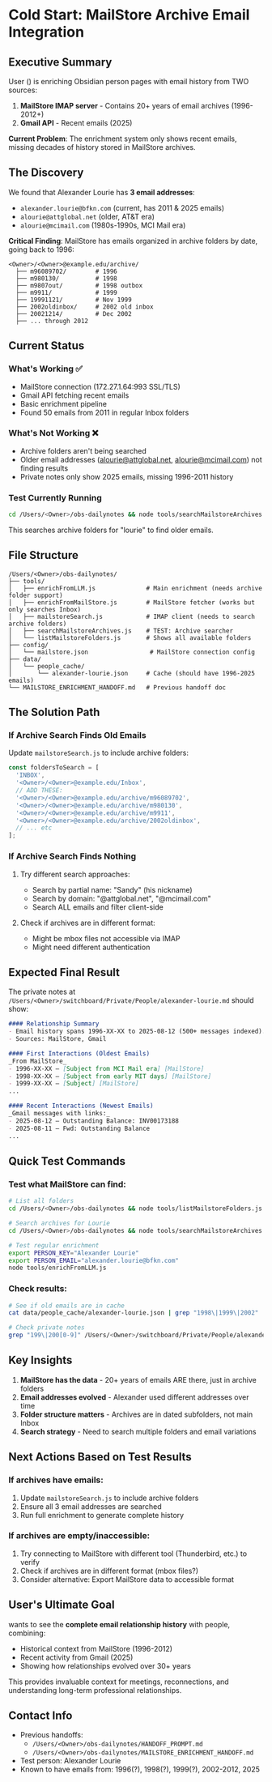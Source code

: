 # Cold Start: MailStore Archive Email Integration

## Executive Summary
User (<Owner>) is enriching Obsidian person pages with email history from TWO sources:
1. **MailStore IMAP server** - Contains 20+ years of email archives (1996-2012+)
2. **Gmail API** - Recent emails (2025)

**Current Problem**: The enrichment system only shows recent emails, missing decades of history stored in MailStore archives.

## The Discovery
We found that Alexander Lourie has **3 email addresses**:
- `alexander.lourie@bfkn.com` (current, has 2011 & 2025 emails)
- `alourie@attglobal.net` (older, AT&T era)
- `alourie@mcimail.com` (1980s-1990s, MCI Mail era)

**Critical Finding**: MailStore has emails organized in archive folders by date, going back to 1996:
```
<Owner>/<Owner>@example.edu/archive/
  ├── m96089702/        # 1996
  ├── m980130/          # 1998
  ├── m9807out/         # 1998 outbox
  ├── m9911/            # 1999
  ├── 19991121/         # Nov 1999
  ├── 2002oldinbox/     # 2002 old inbox
  ├── 20021214/         # Dec 2002
  ├── ... through 2012
```

## Current Status

### What's Working ✅
- MailStore connection (172.27.1.64:993 SSL/TLS)
- Gmail API fetching recent emails
- Basic enrichment pipeline
- Found 50 emails from 2011 in regular Inbox folders

### What's Not Working ❌
- Archive folders aren't being searched
- Older email addresses (alourie@attglobal.net, alourie@mcimail.com) not finding results
- Private notes only show 2025 emails, missing 1996-2011 history

### Test Currently Running
```bash
cd /Users/<Owner>/obs-dailynotes && node tools/searchMailstoreArchives.js
```
This searches archive folders for "lourie" to find older emails.

## File Structure
```
/Users/<Owner>/obs-dailynotes/
├── tools/
│   ├── enrichFromLLM.js              # Main enrichment (needs archive folder support)
│   ├── enrichFromMailStore.js        # MailStore fetcher (works but only searches Inbox)
│   ├── mailstoreSearch.js            # IMAP client (needs to search archive folders)
│   ├── searchMailstoreArchives.js    # TEST: Archive searcher
│   └── listMailstoreFolders.js       # Shows all available folders
├── config/
│   └── mailstore.json                 # MailStore connection config
├── data/
│   └── people_cache/
│       └── alexander-lourie.json     # Cache (should have 1996-2025 emails)
└── MAILSTORE_ENRICHMENT_HANDOFF.md   # Previous handoff doc
```

## The Solution Path

### If Archive Search Finds Old Emails
Update `mailstoreSearch.js` to include archive folders:
```javascript
const foldersToSearch = [
  'INBOX',
  '<Owner>/<Owner>@example.edu/Inbox',
  // ADD THESE:
  '<Owner>/<Owner>@example.edu/archive/m96089702',
  '<Owner>/<Owner>@example.edu/archive/m980130',
  '<Owner>/<Owner>@example.edu/archive/m9911',
  '<Owner>/<Owner>@example.edu/archive/2002oldinbox',
  // ... etc
];
```

### If Archive Search Finds Nothing
1. Try different search approaches:
   - Search by partial name: "Sandy" (his nickname)
   - Search by domain: "@attglobal.net", "@mcimail.com"
   - Search ALL emails and filter client-side

2. Check if archives are in different format:
   - Might be mbox files not accessible via IMAP
   - Might need different authentication

## Expected Final Result

The private notes at `/Users/<Owner>/switchboard/Private/People/alexander-lourie.md` should show:

```markdown
#### Relationship Summary
- Email history spans 1996-XX-XX to 2025-08-12 (500+ messages indexed).
- Sources: MailStore, Gmail

#### First Interactions (Oldest Emails)
_From MailStore_
- 1996-XX-XX — [Subject from MCI Mail era] [MailStore]
- 1998-XX-XX — [Subject from early MIT days] [MailStore]
- 1999-XX-XX — [Subject] [MailStore]
...

#### Recent Interactions (Newest Emails)
_Gmail messages with links:_
- 2025-08-12 — Outstanding Balance: INV00173188
- 2025-08-11 — Fwd: Outstanding Balance
...
```

## Quick Test Commands

### Test what MailStore can find:
```bash
# List all folders
cd /Users/<Owner>/obs-dailynotes && node tools/listMailstoreFolders.js

# Search archives for Lourie
cd /Users/<Owner>/obs-dailynotes && node tools/searchMailstoreArchives.js

# Test regular enrichment
export PERSON_KEY="Alexander Lourie"
export PERSON_EMAIL="alexander.lourie@bfkn.com"
node tools/enrichFromLLM.js
```

### Check results:
```bash
# See if old emails are in cache
cat data/people_cache/alexander-lourie.json | grep "1998\|1999\|2002"

# Check private notes
grep "199\|200[0-9]" /Users/<Owner>/switchboard/Private/People/alexander-lourie.md
```

## Key Insights
1. **MailStore has the data** - 20+ years of emails ARE there, just in archive folders
2. **Email addresses evolved** - Alexander used different addresses over time
3. **Folder structure matters** - Archives are in dated subfolders, not main Inbox
4. **Search strategy** - Need to search multiple folders and email variations

## Next Actions Based on Test Results

### If archives have emails:
1. Update `mailstoreSearch.js` to include archive folders
2. Ensure all 3 email addresses are searched
3. Run full enrichment to generate complete history

### If archives are empty/inaccessible:
1. Try connecting to MailStore with different tool (Thunderbird, etc.) to verify
2. Check if archives are in different format (mbox files?)
3. Consider alternative: Export MailStore data to accessible format

## User's Ultimate Goal
<Owner> wants to see the **complete email relationship history** with people, combining:
- Historical context from MailStore (1996-2012)
- Recent activity from Gmail (2025)
- Showing how relationships evolved over 30+ years

This provides invaluable context for meetings, reconnections, and understanding long-term professional relationships.

## Contact Info
- Previous handoffs: 
  - `/Users/<Owner>/obs-dailynotes/HANDOFF_PROMPT.md`
  - `/Users/<Owner>/obs-dailynotes/MAILSTORE_ENRICHMENT_HANDOFF.md`
- Test person: Alexander Lourie
- Known to have emails from: 1996(?), 1998(?), 1999(?), 2002-2012, 2025
